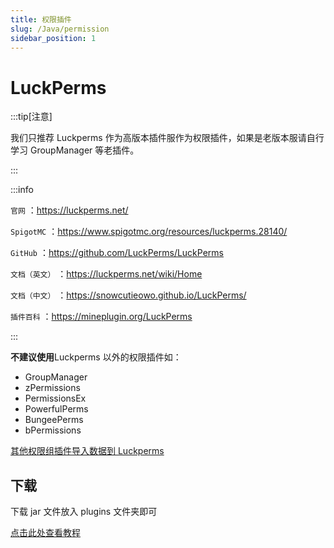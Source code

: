 ```yaml
---
title: 权限插件
slug: /Java/permission
sidebar_position: 1
---
```


# LuckPerms

:::tip[注意]

我们只推荐 Luckperms 作为高版本插件服作为权限插件，如果是老版本服请自行学习 GroupManager 等老插件。

:::

:::info

`官网` ：https://luckperms.net/

`SpigotMC` ：https://www.spigotmc.org/resources/luckperms.28140/

`GitHub` ：https://github.com/LuckPerms/LuckPerms

`文档（英文）` ：https://luckperms.net/wiki/Home

`文档（中文）` ：https://snowcutieowo.github.io/LuckPerms/

`插件百科` ：https://mineplugin.org/LuckPerms

:::

**不建议使用**Luckperms 以外的权限插件如：

- GroupManager
- zPermissions
- PermissionsEx
- PowerfulPerms
- BungeePerms
- bPermissions

[其他权限组插件导入数据到 Luckperms](https://snowcutieowo.github.io/LuckPerms/#/how-to.migrate-from-other-plugins)

## 下载

下载 jar 文件放入 plugins 文件夹即可

[点击此处查看教程](https://snowcutieowo.github.io/LuckPerms/#/install-on-a-single-server)
